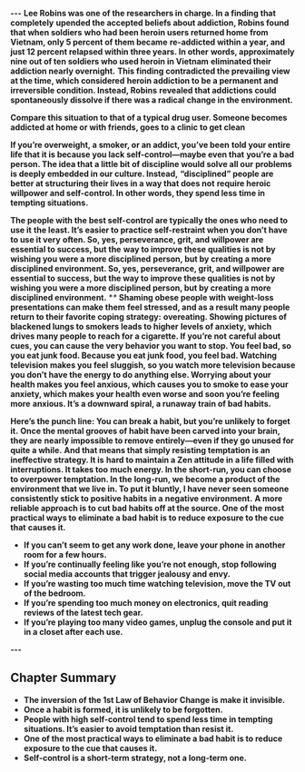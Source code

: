 
**---**
**Lee Robins was one of the researchers in charge. In a finding that completely**
**upended the accepted beliefs about addiction, Robins found that when soldiers**
**who had been heroin users returned home from Vietnam, only 5 percent of them became**
**re-addicted within a year, and just 12 percent relapsed within three years. In other**
**words, approximately nine out of ten soldiers who used heroin in Vietnam**
**eliminated their addiction nearly overnight.**
**This finding contradicted the prevailing view at the time, which considered**
**heroin addiction to be a permanent and irreversible condition. Instead, Robins**
**revealed that addictions could spontaneously dissolve if there was a radical**
**change in the environment.**

**Compare this situation to that of a typical drug user. Someone becomes addicted at home or with friends, goes to a clinic to get clean**

**If you’re overweight, a smoker, or an addict, you’ve been**
**told your entire life that it is because you lack self-control—maybe even that**
**you’re a bad person. The idea that a little bit of discipline would solve all our**
**problems is deeply embedded in our culture. Instead,**
**“disciplined” people are better at structuring their lives in a way that does not**
**require heroic willpower and self-control. In other words, they spend less time in**
**tempting situations.**

**The people with the best self-control are typically the ones who need to use it**
**the least. It’s easier to practice self-restraint when you don’t have to use it very**
**often. So, yes, perseverance, grit, and willpower are essential to success, but the**
**way to improve these qualities is not by wishing you were a more disciplined**
**person, but by creating a more disciplined environment. So, yes, perseverance, grit, and willpower are essential to success, but the way to improve these qualities is not by wishing you were a more disciplined person, but by creating a more disciplined environment.**
**\**
**Shaming obese people with weight-loss presentations can make them**
**feel stressed, and as a result many people return to their favorite coping strategy:**
**overeating. Showing pictures of blackened lungs to smokers leads to higher**
**levels of anxiety, which drives many people to reach for a cigarette. If you’re not**
**careful about cues, you can cause the very behavior you want to stop. You feel bad, so you eat junk food. Because you eat junk food, you feel bad. Watching television makes you feel sluggish, so you watch more television because you don’t have the energy to do anything else. Worrying about your health makes you feel anxious, which causes you to smoke to ease your anxiety, which makes your health even worse and soon you’re feeling more**
**anxious. It’s a downward spiral, a runaway train of bad habits.**

**Here’s the punch line: You can break a habit, but you’re unlikely to forget it.**
**Once the mental grooves of habit have been carved into your brain, they are**
**nearly impossible to remove entirely—even if they go unused for quite a while.**
**And that means that simply resisting temptation is an ineffective strategy. It is**
**hard to maintain a Zen attitude in a life filled with interruptions. It takes too**
**much energy. In the short-run, you can choose to overpower temptation. In the**
**long-run, we become a product of the environment that we live in. To put it**
**bluntly, I have never seen someone consistently stick to positive habits in a**
**negative environment.**
**A more reliable approach is to cut bad habits off at the source. One of the**
**most practical ways to eliminate a bad habit is to reduce exposure to the cue that**
**causes it.**

- **If you can’t seem to get any work done, leave your phone in another**
  **room for a few hours.**
- **If you’re continually feeling like you’re not enough, stop following**
  **social media accounts that trigger jealousy and envy.**
- **If you’re wasting too much time watching television, move the TV out**
  **of the bedroom.**
- **If you’re spending too much money on electronics, quit reading**
  **reviews of the latest tech gear.**
- **If you’re playing too many video games, unplug the console and put it**
  **in a closet after each use.**
  
**---**
## **Chapter Summary**


- **The inversion of the 1st Law of Behavior Change is make it invisible.**
- **Once a habit is formed, it is unlikely to be forgotten.**
- **People with high self-control tend to spend less time in tempting**
  **situations. It’s easier to avoid temptation than resist it.**
- **One of the most practical ways to eliminate a bad habit is to reduce**
  **exposure to the cue that causes it.**
- **Self-control is a short-term strategy, not a long-term one.**

